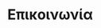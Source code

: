 ---
title: 'Επικοινωνία'
layout: 'layouts/contact.html'
metaDesc: 'Επικοινωνήστε μαζί με το ΟΥΠΣ!'
heading:
  summary: 'Επικοινωνήστε μαζί μας...'
contact: 
  formName: 'contact-page-contact'
  formFields:
    - id: 'name'
      name: 'όνομα'
      type: 'text'
      required: 'true'
    - id: 'email'
      name: 'email'
      type: 'email'
      required: 'true'
    - id: 'message'
      name: 'μήνυμα'
      type: 'textarea'
      required: 'true'
  buttonIcon: ''
  buttonText: 'Αποστολή'
  image: '/images/contact/contact-us-pirate.jpg'
  imageAlt: 'Pirate puppet using a telephone.'
---